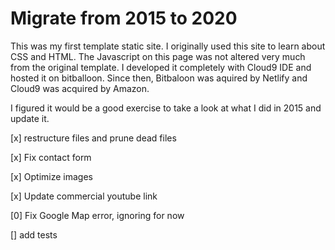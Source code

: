 # Migrate from 2015 to 2020

This was my first template static site. I originally used this site to learn about CSS and HTML. The Javascript on this page was not altered very much from the original template. I developed it completely with Cloud9 IDE and hosted it on bitballoon. Since then, Bitbaloon was aquired by Netlify and Cloud9 was acquired by Amazon. 

I figured it would be a good exercise to take a look at what I did in 2015 and update it. 

[x] restructure files and prune dead files

[x] Fix contact form

[x] Optimize images

[x] Update commercial youtube link

[0] Fix Google Map error, ignoring for now

[] add tests